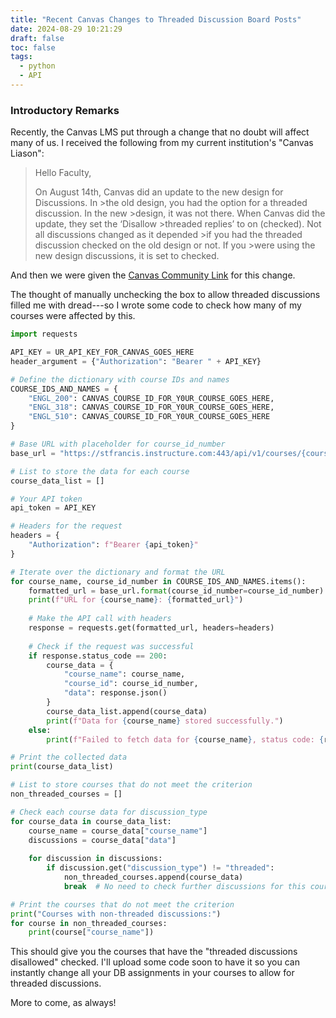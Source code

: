 ```yaml
---
title: "Recent Canvas Changes to Threaded Discussion Board Posts"
date: 2024-08-29 10:21:29 
draft: false
toc: false
tags:
  - python
  - API
---
```


### Introductory Remarks

Recently, the Canvas LMS put through a change that no doubt will affect many of us.  I received the following from my current institution's "Canvas Liason":

>Hello Faculty,
>
>On August 14th, Canvas did an update to the new design for Discussions.  In >the old design, you had the option for a threaded discussion.  In the new >design, it was not there.  When Canvas did the update, they set the ‘Disallow >threaded replies’ to on (checked).  Not all discussions changed as it depended >if you had the threaded discussion checked on the old design or not.  If you >were using the new design discussions, it is set to checked.

And then we were given the [Canvas Community Link](https://community.canvaslms.com/t5/The-Product-Blog/Disallow-Threaded-Replies-option-in-Discussions/ba-p/612073) for this change. 

The thought of manually unchecking the box to allow threaded discussions filled me with dread---so I wrote some code to check how many of my courses were affected by this.

```python
import requests

API_KEY = UR_API_KEY_FOR_CANVAS_GOES_HERE
header_argument = {"Authorization": "Bearer " + API_KEY}

# Define the dictionary with course IDs and names
COURSE_IDS_AND_NAMES = {
    "ENGL_200": CANVAS_COURSE_ID_FOR_Y0UR_COURSE_GOES_HERE,
    "ENGL_318": CANVAS_COURSE_ID_FOR_Y0UR_COURSE_GOES_HERE,
    "ENGL_510": CANVAS_COURSE_ID_FOR_Y0UR_COURSE_GOES_HERE
}

# Base URL with placeholder for course_id_number
base_url = "https://stfrancis.instructure.com:443/api/v1/courses/{course_id_number}/discussion_topics"

# List to store the data for each course
course_data_list = []

# Your API token
api_token = API_KEY

# Headers for the request
headers = {
    "Authorization": f"Bearer {api_token}"
}

# Iterate over the dictionary and format the URL
for course_name, course_id_number in COURSE_IDS_AND_NAMES.items():
    formatted_url = base_url.format(course_id_number=course_id_number)
    print(f"URL for {course_name}: {formatted_url}")
    
    # Make the API call with headers
    response = requests.get(formatted_url, headers=headers)
    
    # Check if the request was successful
    if response.status_code == 200:
        course_data = {
            "course_name": course_name,
            "course_id": course_id_number,
            "data": response.json()
        }
        course_data_list.append(course_data)
        print(f"Data for {course_name} stored successfully.")
    else:
        print(f"Failed to fetch data for {course_name}, status code: {response.status_code}")

# Print the collected data
print(course_data_list)

# List to store courses that do not meet the criterion
non_threaded_courses = []

# Check each course data for discussion_type
for course_data in course_data_list:
    course_name = course_data["course_name"]
    discussions = course_data["data"]
    
    for discussion in discussions:
        if discussion.get("discussion_type") != "threaded":
            non_threaded_courses.append(course_data)
            break  # No need to check further discussions for this course

# Print the courses that do not meet the criterion
print("Courses with non-threaded discussions:")
for course in non_threaded_courses:
    print(course["course_name"])
```

This should give you the courses that have the "threaded discussions disallowed" checked.  I'll upload some code soon to have it so you can instantly change all your DB assignments in your courses to allow for threaded discussions.

More to come, as always!
